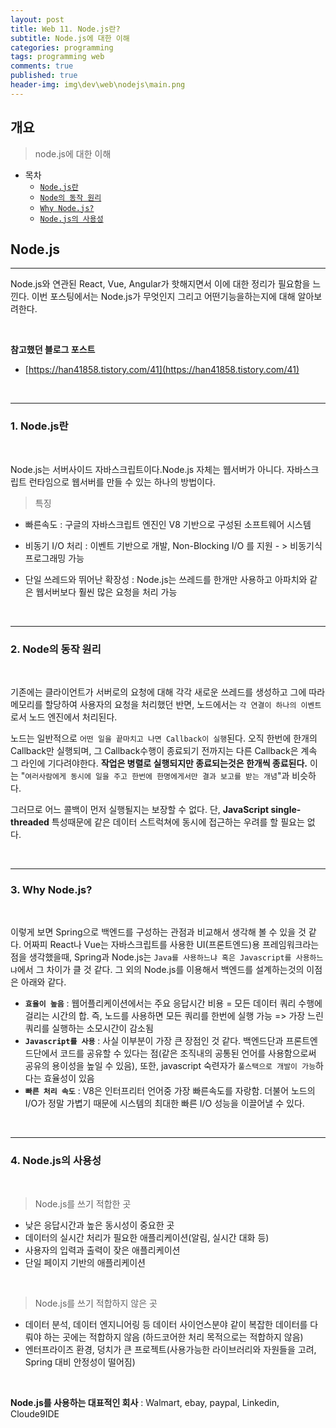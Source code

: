```yaml
---
layout: post
title: Web 11. Node.js란?
subtitle: Node.js에 대한 이해
categories: programming
tags: programming web
comments: true
published: true
header-img: img\dev\web\nodejs\main.png
---
```


## 개요
> node.js에 대한 이해
  
- 목차
	- [`Node.js란`](#1-nodejs란)
	- [`Node의 동작 원리`](#2-node의-동작-원리)
	- [`Why Node.js?`](#3-why-nodejs)
  - [`Node.js의 사용성`](#4-nodejs의-사용성)
## Node.js
---
Node.js와 연관된 React, Vue, Angular가 핫해지면서 이에 대한 정리가 필요함을 느낀다. 이번 포스팅에서는 Node.js가 무엇인지 그리고 어떤기능을하는지에 대해 알아보려한다.

<br>

**참고했던 블로그 포스트**

-   [https://han41858.tistory.com/41](https://han41858.tistory.com/41)

<br>

---

### **1. Node.js란**

<br>

Node.js는 서버사이드 자바스크립트이다.Node.js 자체는 웹서버가 아니다. 자바스크립트 런타임으로 웹서버를 만들 수 있는 하나의 방법이다.

> 특징

-   빠른속도 : 구글의 자바스크립트 엔진인 V8 기반으로 구성된 소프트웨어 시스템  
      
    
-   비동기 I/O 처리 : 이벤트 기반으로 개발, Non-Blocking I/O 를 지원 - > 비동기식 프로그래밍 가능  
      
    
-   단일 쓰레드와 뛰어난 확장성 : Node.js는 쓰레드를 한개만 사용하고 아파치와 같은 웹서버보다 훨씬 많은 요청을 처리 가능

<br>

---
### **2. Node의 동작 원리**

<br>

기존에는 클라이언트가 서버로의 요청에 대해 각각 새로운 쓰레드를 생성하고 그에 따라 메모리를 할당하여 사용자의 요청을 처리했던 반면, 노드에서는 `각 연결이 하나의 이벤트`로서 노드 엔진에서 처리된다.

노드는 일반적으로 `어떤 일을 끝마치고 나면 Callback이 실행`된다. 오직 한번에 한개의 Callback만 실행되며, 그 Callback수행이 종료되기 전까지는 다른 Callback은 계속 그 라인에 기다려야한다. **작업은 병렬로 실행되지만 종료되는것은 한개씩 종료된다.** 이는 "`여러사람에게 동시에 일을 주고 한번에 한명에게서만 결과 보고를 받는 개념`"과 비슷하다.

그러므로 어느 콜백이 먼저 실행될지는 보장할 수 없다. 단, **JavaScript single-threaded** 특성때문에 같은 데이터 스트럭쳐에 동시에 접근하는 우려를 할 필요는 없다.

<br>

---

### **3. Why Node.js?**

<br>

이렇게 보면 Spring으로 백엔드를 구성하는 관점과 비교해서 생각해 볼 수 있을 것 같다. 어짜피 React나 Vue는 자바스크립트를 사용한 UI(프론트엔드)용 프레임워크라는점을 생각했을때, Spring과 Node.js는 `Java를 사용하느냐 혹은 Javascript를 사용하느냐`에서 그 차이가 클 것 같다. 그 외의 Node.js를 이용해서 백엔드를 설계하는것의 이점은 아래와 같다.


- **`효율이 높음`** : 웹어플리케이션에서는 주요 응답시간 비용 = 모든 데이터 쿼리 수행에 걸리는 시간의 합. 즉, 노드를 사용하면 모든 쿼리를 한번에 실행 가능 => 가장 느린 쿼리를 실행하는 소모시간이 감소됨  
- **`Javascript를 사용`** : 사실 이부분이 가장 큰 장점인 것 같다. 백엔드단과 프론트엔드단에서 코드를 공유할 수 있다는 점(같은 조직내의 공통된 언어를 사용함으로써 공유의 용이성을 높일 수 있음), 또한, javascript 숙련자가 `풀스택으로 개발이 가능`하다는 효율성이 있음  
- **`빠른 처리 속도`** : V8은 인터프리터 언어중 가장 빠른속도를 자랑함. 더불어 노드의 I/O가 정말 가볍기 때문에 시스템의 최대한 빠른 I/O 성능을 이끌어낼 수 있다.

<br>

---

### **4. Node.js의 사용성**

<br>

> Node.js를 쓰기 적합한 곳

- 낮은 응답시간과 높은 동시성이 중요한 곳
- 데이터의 실시간 처리가 필요한 애플리케이션(알림, 실시간 대화 등)
- 사용자의 입력과 출력이 잦은 애플리케이션
- 단일 페이지 기반의 애플리케이션

<br>


> Node.js를 쓰기 적합하지 않은 곳

- 데이터 분석, 데이터 엔지니어링 등 데이터 사이언스분야 같이 복잡한 데이터를 다뤄야 하는 곳에는 적합하지 않음 (하드코어한 처리 목적으로는 적합하지 않음)
- 엔터프라이즈 환경, 덩치가 큰 프로젝트(사용가능한 라이브러리와 자원들을 고려, Spring 대비 안정성이 떨어짐)

<br>

**Node.js를 사용하는 대표적인 회사** : Walmart, ebay, paypal, Linkedin, Cloude9IDE

